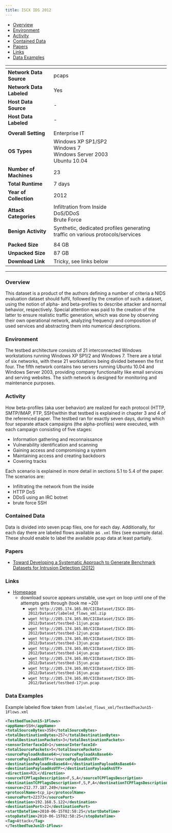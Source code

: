 ```yaml
---
title: ISCX IDS 2012
---
```


- [Overview](#overview)
- [Environment](#environment)
- [Activity](#activity)
- [Contained Data](#contained-data)
- [Papers](#papers)
- [Links](#links)
- [Data Examples](#data-examples)

| <!-- -->                 | <!-- -->                                                                       |
|--------------------------|--------------------------------------------------------------------------------|
| **Network Data Source**  | pcaps                                                                          |
| **Network Data Labeled** | Yes                                                                            |
| **Host Data Source**     | -                                                                              |
| **Host Data Labeled**    | -                                                                              |
|                          |                                                                                |
| **Overall Setting**      | Enterprise IT                                                                  |
| **OS Types**             | Windows XP SP1/SP2<br/>Windows 7<br/>Windows Server 2003<br/>Ubuntu 10.04      |
| **Number of Machines**   | 23                                                                             |
| **Total Runtime**        | 7 days                                                                         |
| **Year of Collection**   | 2012                                                                           |
| **Attack Categories**    | Infiltration from Inside<br/>DoS/DDoS<br/>Brute Force                          |
| **Benign Activity**      | Synthetic, dedicated profiles generating traffic on various protocols/services |
|                          |                                                                                |
| **Packed Size**          | 84 GB                                                                          |
| **Unpacked Size**        | 87 GB                                                                          |
| **Download Link**        | Tricky, see links below                                                        |

***

### Overview

This dataset is a product of the authors defining a number of criteria a NIDS evaluation dataset should fulfil, followed
by the creation of such a dataset, using the notion of alpha- and beta-profiles to describe attacker and normal
behavior, respectively.
Special attention was paid to the creation of the latter to ensure realistic traffic generation, which was done by
observing their own operational network, analyzing frequency and composition of used services and abstracting them into
numerical descriptions.

### Environment

The testbed architecture consists of 21 interconnected Windows workstations running Windows XP SP1/2 and Windows 7.
There are a total of six networks, with these 21 workstations being divided between the first four.
The fifth network contains two servers running Ubuntu 10.04 and Windows Server 2003, providing company functionality
like email services and serving websites.
The sixth network is designed for monitoring and maintenance purposes.

### Activity

How beta-profiles (aka user behavior) are realized for each protocol (HTTP, SMTP/IMAP, FTP, SSH)within that testbed is
explained in chapter 3 and 4 of the referenced paper.
The testbed ran for exactly seven days, during which four separate attack campaigns (the alpha-profiles) were executed,
with each campaign consisting of five stages:

- Information gathering and reconnaissance
- Vulnerability identification and scanning
- Gaining access and compromising a system
- Maintaining access and creating backdoors
- Covering tracks

Each scenario is explained in more detail in sections 5.1 to 5.4 of the paper. The scenarios are:

- Infiltrating the network from the inside
- HTTP DoS
- DDoS using an IRC botnet
- brute force SSH

### Contained Data

Data is divided into seven pcap files, one for each day.
Additionally, for each day there are labeled flows available as `.xml` files (see example data).
These should enable to label the available pcap data at least partially.

### Papers

- [Toward Developing a Systematic Approach to Generate Benchmark Datasets for Intrusion Detection (2012)](https://doi.org/10.1016/j.cose.2011.12.012)

### Links

- [Homepage](https://www.unb.ca/cic/datasets/ids.html)
    - download source appears unstable, use `wget` on loop until one of the attempts gets through (took me ~20)
        - `wget http://205.174.165.80/CICDataset/ISCX-IDS-2012/Dataset/labeled_flows_xml.zip`
        - `wget http://205.174.165.80/CICDataset/ISCX-IDS-2012/Dataset/testbed-11jun.pcap`
        - `wget http://205.174.165.80/CICDataset/ISCX-IDS-2012/Dataset/testbed-12jun.pcap`
        - `wget http://205.174.165.80/CICDataset/ISCX-IDS-2012/Dataset/testbed-13jun.pcap`
        - `wget http://205.174.165.80/CICDataset/ISCX-IDS-2012/Dataset/testbed-14jun.pcap`
        - `wget http://205.174.165.80/CICDataset/ISCX-IDS-2012/Dataset/testbed-15jun.pcap`
        - `wget http://205.174.165.80/CICDataset/ISCX-IDS-2012/Dataset/testbed-16jun.pcap`
        - `wget http://205.174.165.80/CICDataset/ISCX-IDS-2012/Dataset/testbed-17jun.pcap`

### Data Examples

Example labeled flow taken from `labeled_flows_xml/TestbedTueJun15-1Flows.xml`

```xml
<TestbedTueJun15-1Flows>
<appName>SSH</appName>
<totalSourceBytes>358</totalSourceBytes>
<totalDestinationBytes>257</totalDestinationBytes>
<totalDestinationPackets>3</totalDestinationPackets>
<sensorInterfaceId>1</sensorInterfaceId>
<totalSourcePackets>5</totalSourcePackets>
<sourcePayloadAsBase64></sourcePayloadAsBase64>
<sourcePayloadAsUTF></sourcePayloadAsUTF>
<destinationPayloadAsBase64></destinationPayloadAsBase64>
<destinationPayloadAsUTF></destinationPayloadAsUTF>
<direction>R2L</direction>
<sourceTCPFlagsDescription>F,S,A</sourceTCPFlagsDescription>
<destinationTCPFlagsDescription>F,S,P,A</destinationTCPFlagsDescription>
<source>212.77.187.249</source>
<protocolName>tcp_ip</protocolName>
<sourcePort>22373</sourcePort>
<destination>192.168.5.122</destination>
<destinationPort>22</destinationPort>
<startDateTime>2010-06-15T02:58:25</startDateTime>
<stopDateTime>2010-06-15T02:58:25</stopDateTime>
<Tag>Attack</Tag>
</TestbedTueJun15-1Flows>
```